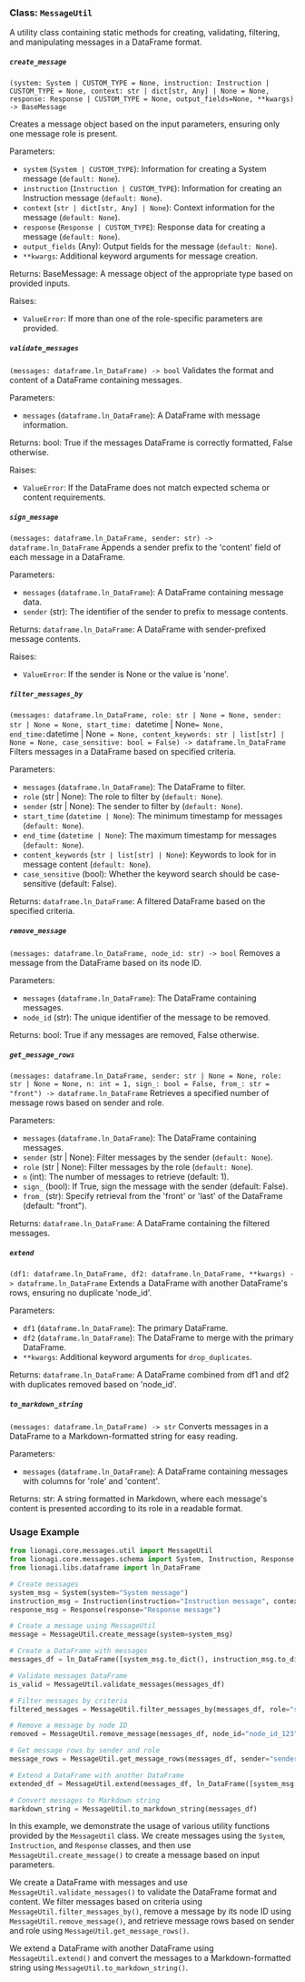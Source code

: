 

### Class: `MessageUtil`

A utility class containing static methods for creating, validating, filtering, and manipulating messages in a DataFrame format.

##### `create_message`
`(system: System | CUSTOM_TYPE = None, instruction: Instruction | CUSTOM_TYPE = None, context: str | dict[str, Any] | None = None, response: Response | CUSTOM_TYPE = None, output_fields=None, **kwargs) -> BaseMessage`


Creates a message object based on the input parameters, ensuring only one message role is present.

Parameters:
- `system` (`System | CUSTOM_TYPE`): Information for creating a System message (`default: None`).
- `instruction` (`Instruction | CUSTOM_TYPE`): Information for creating an Instruction message (`default: None`).
- `context` (`str | dict[str, Any] | None`): Context information for the message (`default: None`).
- `response` (`Response | CUSTOM_TYPE`): Response data for creating a message (`default: None`).
- `output_fields` (Any): Output fields for the message (`default: None`).
- `**kwargs`: Additional keyword arguments for message creation.

Returns:
BaseMessage: A message object of the appropriate type based on provided inputs.

Raises:
- `ValueError`: If more than one of the role-specific parameters are provided.

##### `validate_messages`
`(messages: dataframe.ln_DataFrame) -> bool`
Validates the format and content of a DataFrame containing messages.

Parameters:
- `messages` (`dataframe.ln_DataFrame`): A DataFrame with message information.

Returns:
bool: True if the messages DataFrame is correctly formatted, False otherwise.

Raises:
- `ValueError`: If the DataFrame does not match expected schema or content requirements.

##### `sign_message`
`(messages: dataframe.ln_DataFrame, sender: str) -> dataframe.ln_DataFrame`
Appends a sender prefix to the 'content' field of each message in a DataFrame.

Parameters:
- `messages` (`dataframe.ln_DataFrame`): A DataFrame containing message data.
- `sender` (str): The identifier of the sender to prefix to message contents.

Returns:
`dataframe.ln_DataFrame`: A DataFrame with sender-prefixed message contents.

Raises:
- `ValueError`: If the sender is None or the value is 'none'.

##### `filter_messages_by`
`(messages: dataframe.ln_DataFrame, role: str | None = None, sender: str | None = None, start_time: `datetime | None` = None, end_time: `datetime | None` = None, content_keywords: str | list[str] | None = None, case_sensitive: bool = False) -> dataframe.ln_DataFrame`
Filters messages in a DataFrame based on specified criteria.

Parameters:
- `messages` (`dataframe.ln_DataFrame`): The DataFrame to filter.
- `role` (str | None): The role to filter by (`default: None`).
- `sender` (str | None): The sender to filter by (`default: None`).
- `start_time` (`datetime | None`): The minimum timestamp for messages (`default: None`).
- `end_time` (`datetime | None`): The maximum timestamp for messages (`default: None`).
- `content_keywords` (`str | list[str] | None`): Keywords to look for in message content (`default: None`).
- `case_sensitive` (bool): Whether the keyword search should be case-sensitive (default: False).

Returns:
`dataframe.ln_DataFrame`: A filtered DataFrame based on the specified criteria.

##### `remove_message`
`(messages: dataframe.ln_DataFrame, node_id: str) -> bool`
Removes a message from the DataFrame based on its node ID.

Parameters:
- `messages` (`dataframe.ln_DataFrame`): The DataFrame containing messages.
- `node_id` (str): The unique identifier of the message to be removed.

Returns:
bool: True if any messages are removed, False otherwise.

##### `get_message_rows`
`(messages: dataframe.ln_DataFrame, sender: str | None = None, role: str | None = None, n: int = 1, sign_: bool = False, from_: str = "front") -> dataframe.ln_DataFrame`
Retrieves a specified number of message rows based on sender and role.

Parameters:
- `messages` (`dataframe.ln_DataFrame`): The DataFrame containing messages.
- `sender` (str | None): Filter messages by the sender (`default: None`).
- `role` (str | None): Filter messages by the role (`default: None`).
- `n` (int): The number of messages to retrieve (default: 1).
- `sign_` (bool): If True, sign the message with the sender (default: False).
- `from_` (str): Specify retrieval from the 'front' or 'last' of the DataFrame (default: "front").

Returns:
`dataframe.ln_DataFrame`: A DataFrame containing the filtered messages.

##### `extend`
`(df1: dataframe.ln_DataFrame, df2: dataframe.ln_DataFrame, **kwargs) -> dataframe.ln_DataFrame`
Extends a DataFrame with another DataFrame's rows, ensuring no duplicate 'node_id'.

Parameters:
- `df1` (`dataframe.ln_DataFrame`): The primary DataFrame.
- `df2` (`dataframe.ln_DataFrame`): The DataFrame to merge with the primary DataFrame.
- `**kwargs`: Additional keyword arguments for `drop_duplicates`.

Returns:
`dataframe.ln_DataFrame`: A DataFrame combined from df1 and df2 with duplicates removed based on 'node_id'.

##### `to_markdown_string`
`(messages: dataframe.ln_DataFrame) -> str`
Converts messages in a DataFrame to a Markdown-formatted string for easy reading.

Parameters:
- `messages` (`dataframe.ln_DataFrame`): A DataFrame containing messages with columns for 'role' and 'content'.

Returns:
str: A string formatted in Markdown, where each message's content is presented according to its role in a readable format.

### Usage Example
```python
from lionagi.core.messages.util import MessageUtil
from lionagi.core.messages.schema import System, Instruction, Response
from lionagi.libs.dataframe import ln_DataFrame

# Create messages
system_msg = System(system="System message")
instruction_msg = Instruction(instruction="Instruction message", context="Context")
response_msg = Response(response="Response message")

# Create a message using MessageUtil
message = MessageUtil.create_message(system=system_msg)

# Create a DataFrame with messages
messages_df = ln_DataFrame([system_msg.to_dict(), instruction_msg.to_dict(), response_msg.to_dict()])

# Validate messages DataFrame
is_valid = MessageUtil.validate_messages(messages_df)

# Filter messages by criteria
filtered_messages = MessageUtil.filter_messages_by(messages_df, role="system", sender="sender_id")

# Remove a message by node ID
removed = MessageUtil.remove_message(messages_df, node_id="node_id_123")

# Get message rows by sender and role
message_rows = MessageUtil.get_message_rows(messages_df, sender="sender_id", role="user", n=2)

# Extend a DataFrame with another DataFrame
extended_df = MessageUtil.extend(messages_df, ln_DataFrame([system_msg.to_dict(), instruction_msg.to_dict()]))

# Convert messages to Markdown string
markdown_string = MessageUtil.to_markdown_string(messages_df)
```

In this example, we demonstrate the usage of various utility functions provided by the `MessageUtil` class. We create messages using the `System`, `Instruction`, and `Response` classes, and then use `MessageUtil.create_message()` to create a message based on input parameters.

We create a DataFrame with messages and use `MessageUtil.validate_messages()` to validate the DataFrame format and content. We filter messages based on criteria using `MessageUtil.filter_messages_by()`, remove a message by its node ID using `MessageUtil.remove_message()`, and retrieve message rows based on sender and role using `MessageUtil.get_message_rows()`.

We extend a DataFrame with another DataFrame using `MessageUtil.extend()` and convert the messages to a Markdown-formatted string using `MessageUtil.to_markdown_string()`.
